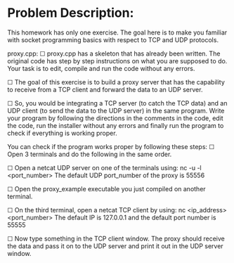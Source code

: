 # Problem Description:
This homework has only one exercise. The goal here is to make you familiar with socket programming basics with respect to TCP and UDP protocols.

proxy.cpp:
☐ proxy.cpp has a skeleton that has already been written. The original code has step by step instructions on what you are supposed to do. Your task is to edit, compile and run the code without any errors.

☐ The goal of this exercise is to build a proxy server that has the capability to receive from a TCP client and forward the data to an UDP server.

☐ So, you would be integrating a TCP server (to catch the TCP data) and an UDP client (to send the data to the UDP server) in the same program. Write your program by following the directions in the comments in the code, edit the code, run the installer without any errors and finally run the program to check if everything is working proper.

You can check if the program works proper by following these steps:
☐ Open 3 terminals and do the following in the same order.

☐ Open a netcat UDP server on one of the terminals using: nc -u -l <port_number> 
The default UDP port_number of the proxy is 55556

☐ Open the proxy_example executable you just compiled on another terminal.

☐ On the third terminal, open a netcat TCP client by using: nc <ip_address> <port_number>
The default IP is 127.0.0.1 and the default port number is 55555

☐ Now type something in the TCP client window. The proxy should receive the data and pass it on to
the UDP server and print it out in the UDP server window.